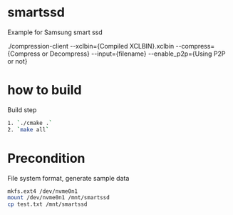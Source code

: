 # smartssd
Example for Samsung smart ssd

./compression-client --xclbin={Compiled XCLBIN}.xclbin  --compress={Compress or Decompress} --input={filename} --enable_p2p={Using P2P or not}


# how to build
Build step
```bash
1. `./cmake .`
2. `make all`
```
# Precondition
File system format, generate sample data
```bash
mkfs.ext4 /dev/nvme0n1
mount /dev/nvme0n1 /mnt/smartssd
cp test.txt /mnt/smartssd
```
